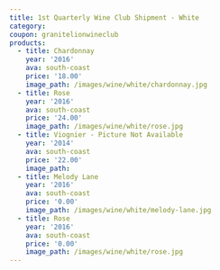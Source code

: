 ```yaml
---
title: 1st Quarterly Wine Club Shipment - White
category:
coupon: granitelionwineclub
products:
  - title: Chardonnay
    year: '2016'
    ava: south-coast
    price: '18.00'
    image_path: /images/wine/white/chardonnay.jpg
  - title: Rose
    year: '2016'
    ava: south-coast
    price: '24.00'
    image_path: /images/wine/white/rose.jpg
  - title: Viognier - Picture Not Available
    year: '2014'
    ava: south-coast
    price: '22.00'
    image_path:
  - title: Melody Lane
    year: '2016'
    ava: south-coast
    price: '0.00'
    image_path: /images/wine/white/melody-lane.jpg
  - title: Rose
    year: '2016'
    ava: south-coast
    price: '0.00'
    image_path: /images/wine/white/rose.jpg
---
```



